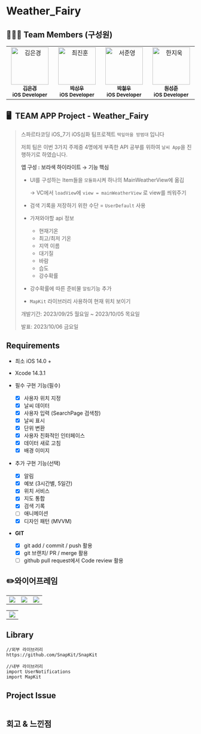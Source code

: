 # Weather_Fairy

## 🧑‍🤝‍🧑 Team Members (구성원)
<table>
  <tbody>
    <tr>
     <td align="center" valign="top" width="14.28%">
       <a href="https://github.com/Luna828">
       <img src="https://avatars.githubusercontent.com/u/93186591?v=4" width="100px;" alt="김은경"/>
       <br />
         <sub>
           <b>김은경</b>
         </sub>
       </a>
       <br />
       <sub>
           <b>iOS Developer</b>
       </sub>
       <br />
     </td>
    <td align="center" valign="top" width="14.28%">
       <a href="https://github.com/angwoo0503">
       <img src="https://avatars.githubusercontent.com/u/136118540?v=4" width="100px;" alt="최진훈"/>
       <br />
         <sub>
           <b>박상우</b>
         </sub>
       </a>
       <br />
       <sub>
           <b>iOS Developer</b>
       </sub>
       <br />
     </td>
      <td align="center" valign="top" width="14.28%">
       <a href="https://github.com/chumubird">
       <img src="https://avatars.githubusercontent.com/u/138557882?v=4" width="100px;" alt="서준영"/>
       <br />
         <sub>
           <b>박철우</b>
         </sub>
       </a>
       <br />
       <sub>
           <b>iOS Developer</b>
       </sub>
       <br />
     </td>
      <td align="center" valign="top" width="14.28%">
       <a href="https://github.com/dnjs012452">
       <img src="https://avatars.githubusercontent.com/u/139090550?v=4" width="100px;" alt="한지욱"/>
       <br />
         <sub>
           <b>원성준</b>
         </sub>
       </a>
       <br />
       <sub>
           <b>iOS Developer</b>
       </sub>
       <br />
     </td>
  </tbody>
</table>

## 🖥️  TEAM APP Project - Weather_Fairy
> 스파르타코딩 iOS_7기 iOS심화 팀프로젝트 `떡잎마을 방범대` 입니다
> 
> 저희 팀은 이번 3가지 주제중 4명에게 부족한 API 공부를 위하여 `날씨 App`을 진행하기로 하였습니다.
> 
> **앱 구성 : 보라색 하이라이트 → 기능 핵심**
> 
> - UI를 구성하는 Item들을 `모듈화`시켜 하나의 MainWeatherView에 옮김
>     
>     → VC에서 `loadView`에 `view = mainWeatherView` 로 view를 씌워주기
>     
> - 검색 기록을 저장하기 위한 수단 = `UserDefault` 사용
> - 가져와야할 api 정보
>     - 현재기온
>     - 최고/최저 기온
>     - 지역 이름
>     - 대기질
>     - 바람
>     - 습도
>     - 강수확률
> - 강수확률에 따른 준비물 `알림`기능 추가
> - `MapKit` 라이브러리 사용하여 현재 위치 보이기
> 
> 개발기간: 2023/09/25 월요일 ~ 2023/10/05 목요일
> 
> 발표: 2023/10/06 금요일

## Requirements

- 최소 iOS 14.0 +

- Xcode 14.3.1

- 필수 구현 기능(필수)
    - [x]  사용자 위치 지정
    - [x]  날씨 데이터
    - [x]  사용자 입력 (SearchPage 검색창)
    - [x]  날씨 표시
    - [x]  단위 변환
    - [x]  사용자 친화적인 인터페이스
    - [x]  데이터 새로 고침
    - [x]  배경 이미지
    
- 추가 구현 기능(선택)
    - [x]  알림
    - [x]  예보 (3시간별, 5일간)
    - [x]  위치 서비스
    - [x]  지도 통합
    - [x]  검색 기록
    - [ ]  애니메이션
    - [x]  디자인 패턴 (MVVM)
    
- **GIT**
    - [x]  git add / commit / push 활용
    - [x]  git 브랜치/ PR / merge 활용
    - [ ]  github pull request에서 Code review 활용

## ✏️와이어프레임
  <table>
    <tr>
      <td>
        <img src="https://github.com/iOS-Oppenheimer/Weather_Fairy/assets/93186591/d61440c8-6d28-4f95-8ff8-d12b6406dd37"/>
      </td>
      <td>
        <img src="https://github.com/iOS-Oppenheimer/Weather_Fairy/assets/93186591/b90a5003-4326-4904-9c44-e3efda574e67"/>
      </td>
      <td>
        <img src="https://github.com/iOS-Oppenheimer/Weather_Fairy/assets/93186591/5af549eb-ff7a-4afd-9eb6-5fc073411814"/>
      </td>
    </tr>
  </table>

  <table>
    <tr>
      <td>
        <img src="https://github.com/iOS-Oppenheimer/Weather_Fairy/assets/93186591/b112fa1e-10ca-4612-a115-2933f56bcaae"/>
      </td>
    </tr>
  </table>

## Library
```text
//외부 라이브러리
https://github.com/SnapKit/SnapKit

//내부 라이브러리
import UserNotifications
import MapKit
```

## Project Issue
```text

```

## 회고 & 느낀점
```text

```
